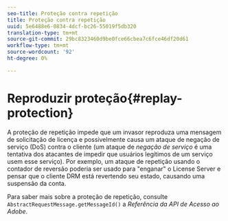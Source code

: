 ```yaml
---
seo-title: Proteção contra repetição
title: Proteção contra repetição
uuid: 5e6488e6-0834-4dcf-bc26-55019f5db320
translation-type: tm+mt
source-git-commit: 29bc8323460d9be0fce66cbea7c6fce46df20d61
workflow-type: tm+mt
source-wordcount: '92'
ht-degree: 0%

---
```



# Reproduzir proteção{#replay-protection}

A proteção de repetição impede que um invasor reproduza uma mensagem de solicitação de licença e possivelmente causa um ataque de negação de serviço (DoS) contra o cliente (um ataque de *negação de serviço* é uma tentativa dos atacantes de impedir que usuários legítimos de um serviço usem esse serviço). Por exemplo, um ataque de repetição usando o contador de reversão poderia ser usado para &quot;enganar&quot; o License Server e pensar que o cliente DRM está revertendo seu estado, causando uma suspensão da conta.

Para saber mais sobre a proteção de repetição, consulte `AbstractRequestMessage.getMessageId()` a *Referência da API de Acesso ao Adobe*.
